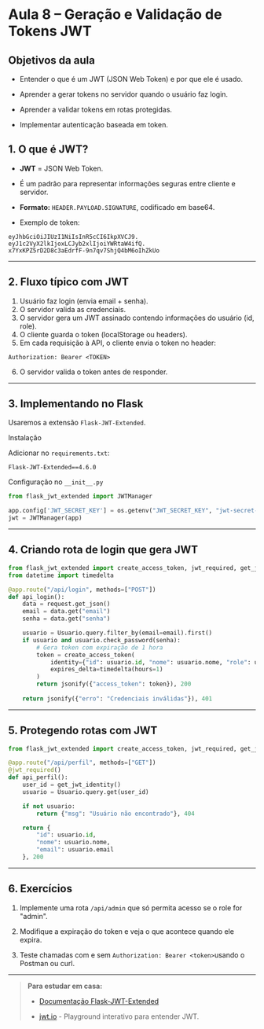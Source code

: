 # Aula 8 – Geração e Validação de Tokens JWT

## Objetivos da aula

- Entender o que é um JWT (JSON Web Token) e por que ele é usado.

- Aprender a gerar tokens no servidor quando o usuário faz login.

- Aprender a validar tokens em rotas protegidas.

- Implementar autenticação baseada em token.

## 1. O que é JWT?

- **JWT** = JSON Web Token.

- É um padrão para representar informações seguras entre cliente e servidor.

- **Formato:** `HEADER.PAYLOAD.SIGNATURE`, codificado em base64.

- Exemplo de token:
```
eyJhbGciOiJIUzI1NiIsInR5cCI6IkpXVCJ9.
eyJ1c2VyX2lkIjoxLCJyb2xlIjoiYWRtaW4ifQ.
x7YxKPZ5rD2D8c3aEdrfF-9n7qv7ShjQ4bM6oIhZkUo
```

--- 

## 2. Fluxo típico com JWT

1. Usuário faz login (envia email + senha).
2. O servidor valida as credenciais.
3. O servidor gera um JWT assinado contendo informações do usuário (id, role).
4. O cliente guarda o token (localStorage ou headers).
5. Em cada requisição à API, o cliente envia o token no header:
```
Authorization: Bearer <TOKEN>
```
6. O servidor valida o token antes de responder.

--- 

## 3. Implementando no Flask

Usaremos a extensão `Flask-JWT-Extended`.

Instalação

Adicionar no `requirements.txt`:
```
Flask-JWT-Extended==4.6.0
```
Configuração no `__init__.py`
``` python
from flask_jwt_extended import JWTManager

app.config['JWT_SECRET_KEY'] = os.getenv("JWT_SECRET_KEY", "jwt-secret-dev")
jwt = JWTManager(app)
```

---


## 4. Criando rota de login que gera JWT
``` python
from flask_jwt_extended import create_access_token, jwt_required, get_jwt_identity
from datetime import timedelta

@app.route("/api/login", methods=["POST"])
def api_login():
    data = request.get_json()
    email = data.get("email")
    senha = data.get("senha")

    usuario = Usuario.query.filter_by(email=email).first()
    if usuario and usuario.check_password(senha):
        # Gera token com expiração de 1 hora
        token = create_access_token(
            identity={"id": usuario.id, "nome": usuario.nome, "role": usuario.role},
            expires_delta=timedelta(hours=1)
        )
        return jsonify({"access_token": token}), 200
    
    return jsonify({"erro": "Credenciais inválidas"}), 401
```
---

## 5. Protegendo rotas com JWT
``` python
from flask_jwt_extended import create_access_token, jwt_required, get_jwt_identity

@app.route("/api/perfil", methods=["GET"])
@jwt_required()
def api_perfil():
    user_id = get_jwt_identity()
    usuario = Usuario.query.get(user_id)

    if not usuario:
        return {"msg": "Usuário não encontrado"}, 404

    return {
        "id": usuario.id,
        "nome": usuario.nome,
        "email": usuario.email
    }, 200
```

---

## 6. Exercícios

1. Implemente uma rota `/api/admin` que só permita acesso se o role for "admin".

2. Modifique a expiração do token e veja o que acontece quando ele expira.

3. Teste chamadas com e sem `Authorization: Bearer <token>`usando o Postman ou curl.

---

> **Para estudar em casa:**
> 
> - [Documentação Flask-JWT-Extended](https://flask-jwt-extended.readthedocs.io/en/stable/)
> 
> - [jwt.io](https://www.jwt.io/) - Playground interativo para entender JWT.